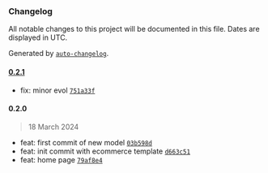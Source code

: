 ### Changelog

All notable changes to this project will be documented in this file. Dates are displayed in UTC.

Generated by [`auto-changelog`](https://github.com/CookPete/auto-changelog).

#### [0.2.1](https://github.com/CleanSatMining/cleansatmining-website/compare/0.2.0...0.2.1)

- fix: minor evol [`751a33f`](https://github.com/CleanSatMining/cleansatmining-website/commit/751a33f801de65aad321ab306af9a2ae671f01db)

#### 0.2.0

> 18 March 2024

- feat: first commit of new model [`03b598d`](https://github.com/CleanSatMining/cleansatmining-website/commit/03b598d9f6a29dca8575a2f3e9b95d610cb409db)
- feat: init commit with ecommerce template [`d663c51`](https://github.com/CleanSatMining/cleansatmining-website/commit/d663c51e974f82bce237e97097a3898974126f22)
- feat: home page [`79af8e4`](https://github.com/CleanSatMining/cleansatmining-website/commit/79af8e4ef1b072c110ea128b1301fdd52bca0c71)
